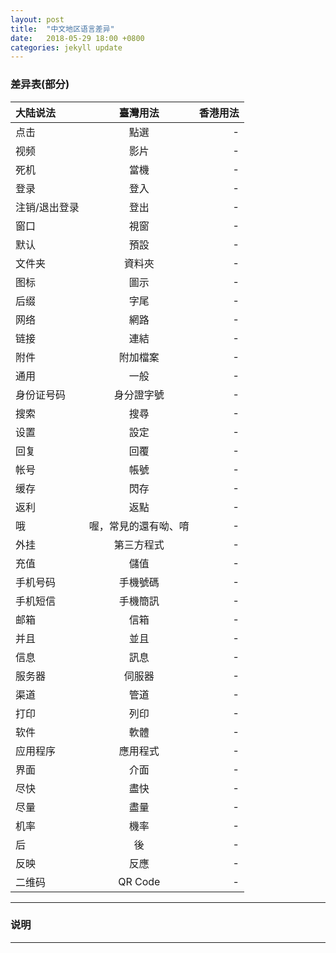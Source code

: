```yaml
---
layout: post
title:  "中文地区语言差异"
date:   2018-05-29 18:00 +0800
categories: jekyll update
---
```


### 差异表(部分)
| 大陆说法 | 臺灣用法 | 香港用法 |
| :------- | :------: | -------: |
| 点击 | 點選 | - |
| 视频 | 影片 | - |
| 死机 | 當機 | - |
| 登录 | 登入 | - | 
| 注销/退出登录 | 登出 | - |
| 窗口 | 視窗 | - |
| 默认 | 預設 | - |
| 文件夹 | 資料夾 | - |
| 图标 | 圖示 | - |
| 后缀 | 字尾 | - |
| 网络 | 網路 | - |
| 链接 | 連結 | - |
| 附件 | 附加檔案 | - |
| 通用 | 一般 | - |
| 身份证号码 | 身分證字號 | - |
| 搜索 | 搜尋 | - |
| 设置 | 設定 | - |
| 回复 | 回覆 | - |
| 帐号 | 帳號 | - |
| 缓存 | 閃存 | - |
| 返利 | 返點 | - |
| 哦 | 喔，常見的還有呦、唷 | - |
| 外挂 | 第三方程式 | - |
| 充值 | 儲值 | - |
| 手机号码 | 手機號碼 | - |
| 手机短信 | 手機簡訊 | - |
| 邮箱 | 信箱 | - |
| 并且 | 並且 | - |
| 信息 | 訊息 | - |
| 服务器 | 伺服器 | - |
| 渠道 | 管道 | - |
| 打印 | 列印 | - |
| 软件 | 軟體 | - |
| 应用程序 | 應用程式 | - |
| 界面 | 介面 | - |
| 尽快 | 盡快 | - |
| 尽量 | 盡量 | - |
| 机率 | 機率 | - |
| 后 | 後 | - |
| 反映 | 反應 | - |
| 二维码 | QR Code | - |

---
### 说明
---